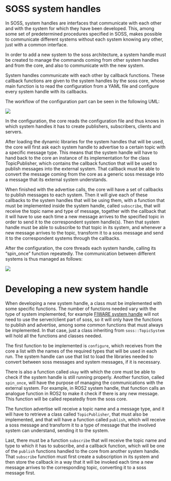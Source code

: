 # SOSS system handles

In SOSS, system handles are interfaces that communicate with each other and with the system for which they have been developed. 
This, among some set of predetermined procedures specified in SOSS, makes possible to communicate different systems without each system knowing any other, just with a common interface.

In order to add a new system to the soss architecture, a system handle must be created to manage the commands coming from other system handles and from the core, and also to communicate with the new system.

System handles communicate with each other by callback functions. 
These callback functions are given to the system handles by the soss core, whose main function is to read the configuration from a YAML file and configure every system handle with its callbacks.

The workflow of the configuration part can be seen in the following UML:

![](http://www.plantuml.com/plantuml/png/ZP9lQzim4CRVwrE838O3xHSeOxGhsHnewB3ofX0midInnMJ9qvzr-VQLvDR4LaFhDxAUU-vtkfDkhQF6-LwYJd30HwrTe_yZH9dJ1diB1eKzNjq_LfiL_l8Wsixza1uG3jyGKWKJ0rKERrKWAPO7Lc-HWogfuX9McDh9dgGywLwhesYzeKvebKKhQ8LrOF9Qv1JqVeGUL0UKfsgaB3Cl0MfOXq1n73j-1pCxC2aHYkF0rz-dm-CRunL2qtOMafhocgK-wgEGaFkc_fUW92RRR0xu1ZC3r06QoxalDce1Fztj7Zu1JIVj1G_XPsh0efm_3YjuRVef5ErXZKOrnSit3fS8XLtIeaWU2QchpQyjsM-gcZo5PLSS5FxWImKYAQAc2myyeImO5mZdL_qpFTVJEZlvBBK5L_JFzOYUz7S6SexUggFEiMF3x5M5eeA_NXZW-zC0zYjsSRbAytyrhJzpknElTdeGp5ueUyV_WN72Gf5igQ4ht8Erj8KwrbulChzTZvdxwF_j6obi1-O2dlZ6CYEQY_YmOrJAXh8_-SJpfytE3H_RbyFVqI4VNPQ5NMTWyOnlGN7VonS0)

In the configuration, the core reads the configuration file and thus knows in which system handles it has to create publishers, subscribers, clients and servers.

After loading the dynamic libraries for the system handles that will be used, the core will first ask each system handle to advertise to a certain topic with a specific message type. 
This means that the system handle will have to hand back to the core an instance of its implementation for the class TopicPublisher, which contains the callback function that will be used to publish messages into the external system. 
That callback must be able to convert the message coming from the core as a generic soss message into a message that its external system understands. 

When finished with the advertise calls, the core will have a set of callbacks to publish messages to each system. 
Then it will give each of these callbacks to the system handles that will be using them, with a function that must be implemented inside the system handle, called `subscribe`, 
that will receive the topic name and type of message, together with the callback that it will have to use each time a new message arrives to the specified topic in order to send it to the correspondent system handle(s). 
Then that system handle must be able to subscribe to that topic in its system, and whenever a new message arrives to the topic, transform it to a soss message and send it to the correspondent systems through the callbacks.

After the configuration, the core threads each system handle, calling its “spin_once” function repeatedly. 
The communication between different systems is thus managed as follows:

![](http://www.plantuml.com/plantuml/png/VOyn2uCm48Nt_8h3oGuEPYobStVNWbpFO88n2IP5-kzxY1A7u9XtttiV4G6NPCW4T0cgxXUJcjzEenkiWhO2ZD2zsajAxfGiKST6SUAeIY76nNy3hDhme9_gcs0hD4ykmXr8Avhwv0EP2BKFoNY7bfaDOP8PfzP-ZcFauYcD2XVIFQ6r7wJfT9LyPPu3kGN7EmTNOfb7JkASbiMF9elp1_UtSiCV)

# Developing a new system handle

When developing a new system handle, a class must be implemented with some specific functions. 
The number of functions needed vary with the type of system implemented, for example [FIWARE system handle][FW_SH] will not need to use the server/client part of soss, so it will only have the functions to publish and advertise, among some common functions that must always be implemented. 
In that case, just a class inheriting from `soss::TopicSystem` will hold all the functions and classes needed.

The first function to be implemented is `configure`, which receives from the core a list with the names of the required types that will be used in each run. 
The system handle can use that list to load the libraries needed to convert between soss messages and system messages, if it is necessary.

There is also a function called `okay` with which the core must be able to check if the system handle is still running properly. 
Another function, called `spin_once`, will have the purpose of managing the communications with the external system. 
For example, in ROS2 system handle, that function calls an analogue function in ROS2 to make it check if there is any new message. 
This function will be called repeatedly from the soss core.

The function advertise will receive a topic name and a message type, and it will have to retrieve a class called `TopicPublisher`, that must also be implemented, 
and that will have a function called `publish`, which will receive a soss message and transform it to a type of message that the involved system can understand, sending it to the system.

Last, there must be a function `subscribe` that will receive the topic name and type to which it has to subscribe, and a callback function, which will be one of the `publish` functions handled to the core from another system handle. 
That `subscribe` function must first create a subscription in its system and then store the callback in a way that it will be invoked each time a new message arrives to the corresponding topic, converting it to a soss message first.

 [FW_SH]: https://github.com/eProsima/SOSS-FIWARE
